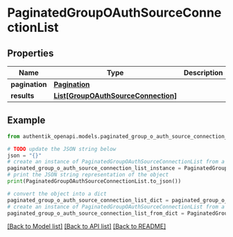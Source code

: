 # PaginatedGroupOAuthSourceConnectionList


## Properties

Name | Type | Description | Notes
------------ | ------------- | ------------- | -------------
**pagination** | [**Pagination**](Pagination.md) |  | 
**results** | [**List[GroupOAuthSourceConnection]**](GroupOAuthSourceConnection.md) |  | 

## Example

```python
from authentik_openapi.models.paginated_group_o_auth_source_connection_list import PaginatedGroupOAuthSourceConnectionList

# TODO update the JSON string below
json = "{}"
# create an instance of PaginatedGroupOAuthSourceConnectionList from a JSON string
paginated_group_o_auth_source_connection_list_instance = PaginatedGroupOAuthSourceConnectionList.from_json(json)
# print the JSON string representation of the object
print(PaginatedGroupOAuthSourceConnectionList.to_json())

# convert the object into a dict
paginated_group_o_auth_source_connection_list_dict = paginated_group_o_auth_source_connection_list_instance.to_dict()
# create an instance of PaginatedGroupOAuthSourceConnectionList from a dict
paginated_group_o_auth_source_connection_list_from_dict = PaginatedGroupOAuthSourceConnectionList.from_dict(paginated_group_o_auth_source_connection_list_dict)
```
[[Back to Model list]](../README.md#documentation-for-models) [[Back to API list]](../README.md#documentation-for-api-endpoints) [[Back to README]](../README.md)


